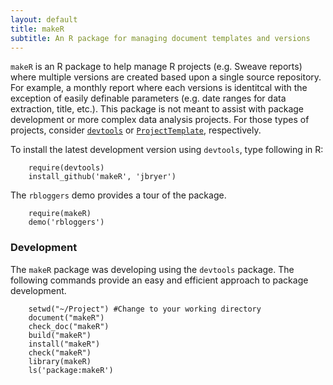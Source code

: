 ```yaml
---
layout: default
title: makeR
subtitle: An R package for managing document templates and versions
---
```



`makeR` is an R package to help manage R projects (e.g. Sweave reports) where multiple versions are created based upon a single source repository. For example, a monthly report where each versions is identitcal with the exception of easily definable parameters (e.g. date ranges for data extraction, title, etc.). This package is not meant to assist with package development or more complex data analysis projects. For those types of projects, consider [`devtools`](http://github.com/hadley/devtools) or [`ProjectTemplate`](http://projecttemplate.net), respectively.

To install the latest development version using `devtools`, type following in R:

		require(devtools)
		install_github('makeR', 'jbryer')

The `rbloggers` demo provides a tour of the package.

		require(makeR)
		demo('rbloggers')


### Development
The `makeR` package was developing using the `devtools` package. The following commands provide an easy and efficient approach to package development.

		setwd("~/Project") #Change to your working directory
		document("makeR")
		check_doc("makeR")
		build("makeR")
		install("makeR")
		check("makeR")
		library(makeR)
		ls('package:makeR')
